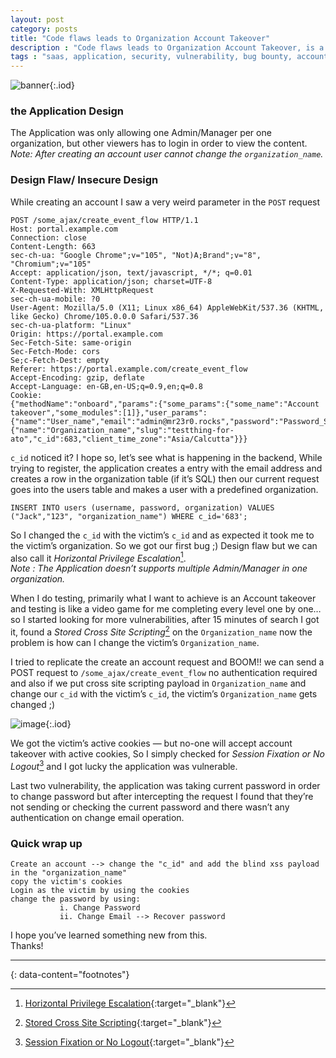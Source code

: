 ```yaml
---
layout: post
category: posts
title: "Code flaws leads to Organization Account Takeover"
description : "Code flaws leads to Organization Account Takeover, is a tale about how I managed to find an account takeover vulnerability in a SaaS application"
tags : "saas, application, security, vulnerability, bug bounty, account takeover"
---
```


![banner](https://miro.medium.com/v2/resize:fit:720/format:webp/1*TXPw0GXprB2NHBoW4-EvYA.png){:.iod}

### the Application Design
The Application was only allowing one Admin/Manager per one organization, but other viewers has to login in order to view the content.<br/>
*Note: After creating an account user cannot change the `organization_name`.*

### Design Flaw/ Insecure Design
While creating an account I saw a very weird parameter in the `POST` request

```
POST /some_ajax/create_event_flow HTTP/1.1
Host: portal.example.com
Connection: close
Content-Length: 663
sec-ch-ua: "Google Chrome";v="105", "Not)A;Brand";v="8", "Chromium";v="105"
Accept: application/json, text/javascript, */*; q=0.01
Content-Type: application/json; charset=UTF-8
X-Requested-With: XMLHttpRequest
sec-ch-ua-mobile: ?0
User-Agent: Mozilla/5.0 (X11; Linux x86_64) AppleWebKit/537.36 (KHTML, like Gecko) Chrome/105.0.0.0 Safari/537.36
sec-ch-ua-platform: "Linux"
Origin: https://portal.example.com
Sec-Fetch-Site: same-origin
Sec-Fetch-Mode: cors
Se;c-Fetch-Dest: empty
Referer: https://portal.example.com/create_event_flow
Accept-Encoding: gzip, deflate
Accept-Language: en-GB,en-US;q=0.9,en;q=0.8
Cookie:
{"methodName":"onboard","params":{"some_params":{"some_name":"Account takeover","some_modules":[1]},"user_params":{"name":"User_name","email":"admin@mr23r0.rocks","password":"Password_Secret"},"community_params":{"name":"Organization_name","slug":"testthing-for-ato","c_id":683,"client_time_zone":"Asia/Calcutta"}}}
```

`c_id` noticed it? I hope so, let’s see what is happening in the backend, While trying to register, the application creates a entry with the email address and creates a row in the organization table (if it’s SQL) then our current request goes into the users table and makes a user with a predefined organization.

```
INSERT INTO users (username, password, organization) VALUES ("Jack","123", "organization_name") WHERE c_id='683';
```

So I changed the `c_id` with the victim’s `c_id` and as expected it took me to the victim’s organization. So we got our first bug ;) Design flaw but we can also call it *Horizontal Privilege Escalation*[^1].<br/>
*Note : The Application doesn’t supports multiple Admin/Manager in one organization.*

When I do testing, primarily what I want to achieve is an Account takeover and testing is like a video game for me completing every level one by one… so I started looking for more vulnerabilities, after 15 minutes of search I got it, found a *Stored Cross Site Scripting*[^2] on the `Organization_name` now the problem is how can I change the victim’s `Organization_name`.

I tried to replicate the create an account request and BOOM!! we can send a POST request to `/some_ajax/create_event_flow` no authentication required and also if we put cross site scripting payload in `Organization_name` and change our `c_id` with the victim’s `c_id`, the victim’s `Organization_name` gets changed ;)

![image](https://miro.medium.com/v2/resize:fit:562/format:webp/1*Pkd4zlVh7_ynWK7o1TOR8g.png){:.iod}

We got the victim’s active cookies — but no-one will accept account takeover with active cookies, So I simply checked for *Session Fixation or No Logout*[^3] and I got lucky the application was vulnerable.

Last two vulnerability, the application was taking current password in order to change password but after intercepting the request I found that they’re not sending or checking the current password and there wasn’t any authentication on change email operation.

### Quick wrap up
```
Create an account --> change the "c_id" and add the blind xss payload in the "organization_name"
copy the victim's cookies 
Login as the victim by using the cookies
change the password by using:
           i. Change Password
           ii. Change Email --> Recover password
```

I hope you’ve learned something new from this.<br/>
Thanks!

---
{: data-content="footnotes"}

[^1]: [Horizontal Privilege Escalation](https://heimdalsecurity.com/blog/privilege-escalation/){:target="_blank"}
[^2]: [Stored Cross Site Scripting](https://portswigger.net/web-security/cross-site-scripting/stored){:target="_blank"}
[^3]: [Session Fixation or No Logout](https://owasp.org/www-community/attacks/Session_fixation){:target="_blank"}